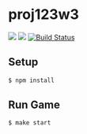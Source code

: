 # proj123w3

<a href="https://codeclimate.com/github/NateVam7/project/maintainability"><img src="https://api.codeclimate.com/v1/badges/35381160b35fbbaf576b/maintainability" /></a>
<a href="https://codeclimate.com/github/NateVam7/project/test_coverage"><img src="https://api.codeclimate.com/v1/badges/35381160b35fbbaf576b/test_coverage" /></a>
[![Build Status](https://travis-ci.org/NateVam7/project.svg?branch=master)](https://travis-ci.org/NateVam7/project)

## Setup

```sh
$ npm install
```


## Run Game

```sh
$ make start
```
